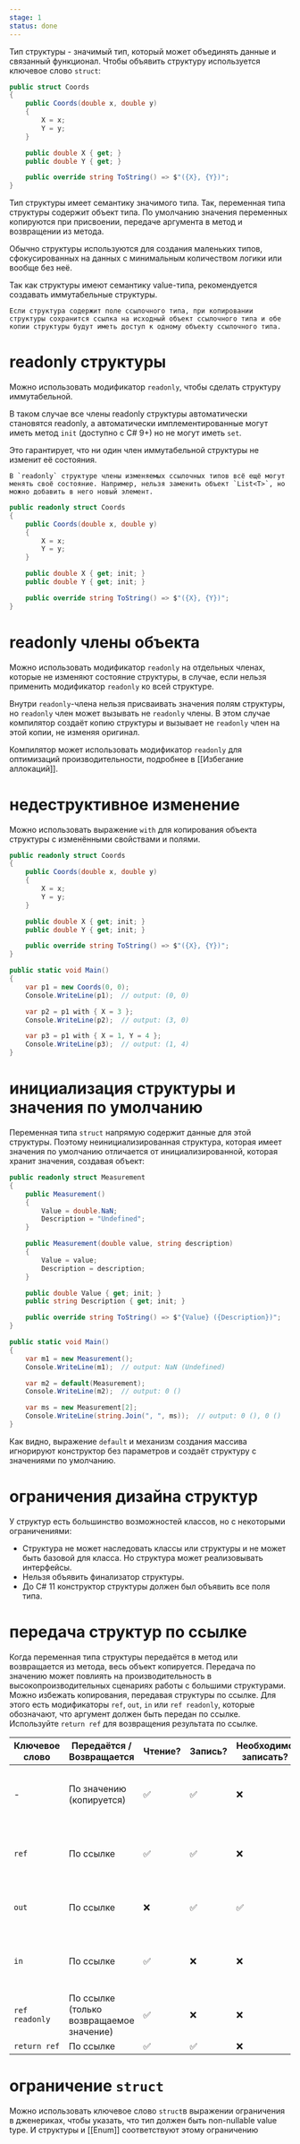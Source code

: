 ```yaml
---
stage: 1
status: done
---
```

Тип структуры - значимый тип, который может объединять данные и связанный функционал. Чтобы объявить структуру используется ключевое слово `struct`:

```cs
public struct Coords
{
    public Coords(double x, double y)
    {
        X = x;
        Y = y;
    }

    public double X { get; }
    public double Y { get; }

    public override string ToString() => $"({X}, {Y})";
}
```

Тип структуры имеет семантику значимого типа. Так, переменная типа структуры содержит объект типа. По умолчанию значения переменных копируются при присвоении, передаче аргумента в метод и возвращении из метода.

Обычно структуры используются для создания маленьких типов, сфокусированных на данных с минимальным количеством логики или вообще без неё.

Так как структуры имеют семантику value-типа, рекомендуется создавать иммутабельные структуры.

```ad-important
Если структура содержит поле ссылочного типа, при копировании структуры сохранится ссылка на исходный объект ссылочного типа и обе копии структуры будут иметь доступ к одному объекту ссылочного типа.
```

# readonly структуры

Можно использовать модификатор `readonly`, чтобы сделать структуру иммутабельной.

В таком случае все члены readonly структуры автоматически становятся readonly, а автоматически имплементированные могут иметь метод `init` (доступно с C# 9+) но не могут иметь `set`.

Это гарантирует, что ни один член иммутабельной структуры не изменит её состояния.

```ad-note
В `readonly` структуре члены изменяемых ссылочных типов всё ещё могут менять своё состояние. Например, нельзя заменить объект `List<T>`, но можно добавить в него новый элемент.

```

```cs
public readonly struct Coords
{
    public Coords(double x, double y)
    {
        X = x;
        Y = y;
    }

    public double X { get; init; }
    public double Y { get; init; }

    public override string ToString() => $"({X}, {Y})";
}
```

# readonly члены объекта

Можно использовать модификатор `readonly` на отдельных членах, которые не изменяют состояние структуры, в случае, если нельзя применить модификатор `readonly` ко всей структуре.

Внутри `readonly`-члена нельзя присваивать значения полям структуры, но `readonly` член может вызывать не `readonly` члены. В этом случае компилятор создаёт копию структуры и вызывает не `readonly` член на этой копии, не изменяя оригинал.

Компилятор может использовать модификатор `readonly` для оптимизаций производительности, подробнее в [[Избегание аллокаций]].

# недеструктивное изменение

Можно использовать выражение `with` для копирования объекта структуры с изменёнными свойствами и полями. 

```cs
public readonly struct Coords
{
    public Coords(double x, double y)
    {
        X = x;
        Y = y;
    }

    public double X { get; init; }
    public double Y { get; init; }

    public override string ToString() => $"({X}, {Y})";
}

public static void Main()
{
    var p1 = new Coords(0, 0);
    Console.WriteLine(p1);  // output: (0, 0)

    var p2 = p1 with { X = 3 };
    Console.WriteLine(p2);  // output: (3, 0)

    var p3 = p1 with { X = 1, Y = 4 };
    Console.WriteLine(p3);  // output: (1, 4)
}
```

# инициализация структуры и значения по умолчанию

Переменная типа `struct` напрямую содержит данные для этой структуры. Поэтому неинициализированная структура, которая имеет значения по умолчанию отличается от инициализированной, которая хранит значения, создавая объект:

```cs
public readonly struct Measurement
{
    public Measurement()
    {
        Value = double.NaN;
        Description = "Undefined";
    }

    public Measurement(double value, string description)
    {
        Value = value;
        Description = description;
    }

    public double Value { get; init; }
    public string Description { get; init; }

    public override string ToString() => $"{Value} ({Description})";
}

public static void Main()
{
    var m1 = new Measurement();
    Console.WriteLine(m1);  // output: NaN (Undefined)

    var m2 = default(Measurement);
    Console.WriteLine(m2);  // output: 0 ()

    var ms = new Measurement[2];
    Console.WriteLine(string.Join(", ", ms));  // output: 0 (), 0 ()
}
```

Как видно, выражение `default` и механизм создания массива игнорируют конструктор без параметров и создаёт структуру с значениями по умолчанию.

# ограничения дизайна структур

У структур есть большинство возможностей классов, но с некоторыми ограничениями:

- Структура не может наследовать классы или структуры и не может быть базовой для класса. Но структура может реализовывать интерфейсы.
- Нельзя объявить финализатор структуры.
- До C# 11 конструктор структуры должен был объявить все поля типа.

# передача структур по ссылке

Когда переменная типа структуры передаётся в метод или возвращается из метода, весь объект копируется. Передача по значению может повлиять на производительность в высокопроизводительных сценариях работы с большими структурами. Можно избежать копирования, передавая структуры по ссылке. Для этого есть модификаторы `ref`, `out`, `in` или `ref readonly`, которые обозначают, что аргумент должен быть передан по ссылке. Используйте `return ref` для возвращения результата по ссылке.

| Ключевое слово | Передаётся / Возвращается                | Чтение? | Запись? | Необходимо записать? | Предназначение                                            |
| -------------- | ---------------------------------------- | ------- | ------- | -------------------- | --------------------------------------------------------- |
| -              | По значению (копируется)                 | ✅       | ✅       | ❌                    | Обычное поведение - вся структура копируется при передаче |
| `ref`          | По ссылке                                | ✅       | ✅       | ❌                    | Прочитать (и возможно изменить) значение вызвавшего       |
| `out`          | По ссылке                                | ❌       | ✅       | ✅                    | Вернуть значение по ссылке через параметр                 |
| `in`           | По ссылке                                | ✅       | ❌       | ❌                    | Передать значение по ссылке, но запретить изменение       |
| `ref readonly` | По ссылке (только возвращаемое значение) | ✅       | ❌       | ❌                    | Вернуть ссылку, но запретить изменение                    |
| `return ref`   | По ссылке                                | ✅       | ✅       | ❌                    | Вернуть ссылку                                            |
# ограничение `struct`

Можно использовать ключевое слово `struct`в выражении ограничения в дженериках, чтобы указать, что тип должен быть non-nullable value type. И структуры и [[Enum]] соответствуют этому ограничению